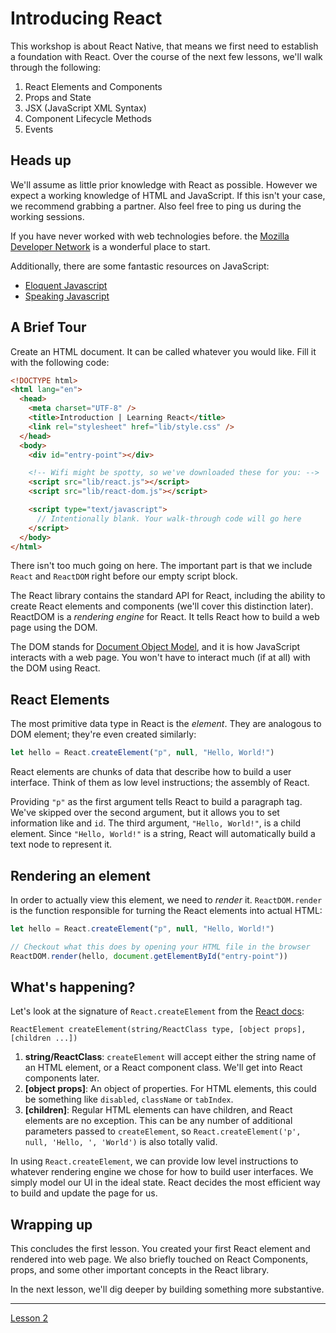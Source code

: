 # Introducing React

This workshop is about React Native, that means we first need to establish a
foundation with React. Over the course of the next few lessons, we'll walk
through the following:

1.  React Elements and Components
2.  Props and State
3.  JSX (JavaScript XML Syntax)
4.  Component Lifecycle Methods
5.  Events

## Heads up

We'll assume as little prior knowledge with React as possible. However we expect
a working knowledge of HTML and JavaScript. If this isn't your case, we
recommend grabbing a partner. Also feel free to ping us during the working
sessions.

If you have never worked with web technologies before. the
[Mozilla Developer Network](https://developer.mozilla.org) is a wonderful place
to start.

Additionally, there are some fantastic resources on JavaScript:

* [Eloquent Javascript](http://eloquentjavascript.net/)
* [Speaking Javascript](http://speakingjs.com/es5/)

## A Brief Tour

Create an HTML document. It can be called whatever you would like. Fill it with
the following code:

```html
<!DOCTYPE html>
<html lang="en">
  <head>
    <meta charset="UTF-8" />
    <title>Introduction | Learning React</title>
    <link rel="stylesheet" href="lib/style.css" />
  </head>
  <body>
    <div id="entry-point"></div>

    <!-- Wifi might be spotty, so we've downloaded these for you: -->
    <script src="lib/react.js"></script>
    <script src="lib/react-dom.js"></script>

    <script type="text/javascript">
      // Intentionally blank. Your walk-through code will go here
    </script>
  </body>
</html>
```

There isn't too much going on here. The important part is that we include
`React` and `ReactDOM` right before our empty script block.

The React library contains the standard API for React, including the ability to
create React elements and components (we'll cover this distinction later).
ReactDOM is a _rendering engine_ for React. It tells React how to build a web page using the DOM.

The DOM stands for
[Document Object Model](https://developer.mozilla.org/en-US/docs/Web/API/Document_Object_Model),
and it is how JavaScript interacts with a web page. You won't have to interact
much (if at all) with the DOM using React.

## React Elements

The most primitive data type in React is the _element_. They are analogous to
DOM element; they're even created similarly:

```javascript
let hello = React.createElement("p", null, "Hello, World!")
```

React elements are chunks of data that describe how to build a user interface.
Think of them as low level instructions; the assembly of React.

Providing `"p"` as the first argument tells React to build a paragraph tag.
We've skipped over the second argument, but it allows you to set information
like and `id`. The
third argument, `"Hello, World!"`, is a child element. Since `"Hello, World!"`
is a string, React will automatically build a text node to represent it.

## Rendering an element

In order to actually view this element, we need to _render_ it.
`ReactDOM.render` is the function responsible for turning the React elements
into actual HTML:

```javascript
let hello = React.createElement("p", null, "Hello, World!")

// Checkout what this does by opening your HTML file in the browser
ReactDOM.render(hello, document.getElementById("entry-point"))
```

## What's happening?

Let's look at the signature of `React.createElement` from the
[React docs](https://facebook.github.io/react/docs/glossary.html#react-elements):

```
ReactElement createElement(string/ReactClass type, [object props], [children ...])
```

1.  **string/ReactClass**: `createElement` will accept either the string name of
    an HTML element, or a React component class. We'll get into React components
    later.
2.  **[object props]**: An object of properties. For HTML elements, this could be
    something like `disabled`, `className` or `tabIndex`.
3.  **[children]**: Regular HTML elements can have children, and React elements
    are no exception. This can be any number of additional parameters passed to
    `createElement`, so `React.createElement('p', null, 'Hello, ', 'World')` is
    also totally valid.

In using `React.createElement`, we can provide low level instructions to
whatever rendering engine we chose for how to build user interfaces. We simply
model our UI in the ideal state. React decides the most efficient way to build
and update the page for us.

## Wrapping up

This concludes the first lesson. You created your first React element and
rendered into web page. We also briefly touched on React Components, props, and
some other important concepts in the React library.

In the next lesson, we'll dig deeper by building something more substantive.

---

[Lesson 2](../2-notes-app.html)
